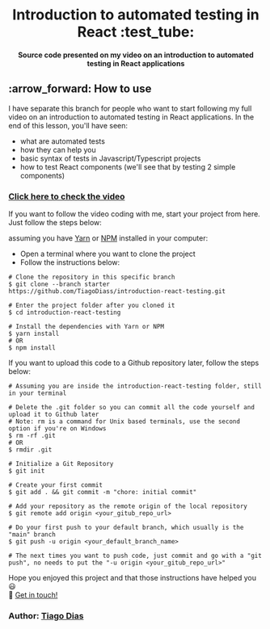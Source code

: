 <div align='center'>
  <h1>
    Introduction to automated testing in React :test_tube:
  </h1>
  
  <h4 align="center">
    Source code presented on my video on an introduction to automated testing in React applications
  </h4>
 </div>

<h2 id="how-to-use" name="how-to-use">
  :arrow_forward: How to use
</h2>

I have separate this branch for people who want to start following my full video on an introduction to automated testing in React applications. In the end of this lesson, you'll have seen: 
  - what are automated tests
  - how they can help you
  - basic syntax of tests in Javascript/Typescript projects
  - how to test React components (we'll see that by testing 2 simple components)

### [Click here to check the video](https://www.google.com)

If you want to follow the video coding with me, start your project from here. Just follow the steps below:

assuming you have [Yarn](https://yarnpkg.com/) or [NPM](https://www.npmjs.com/) installed in your computer:

- Open a terminal where you want to clone the project
- Follow the instructions below:

```
# Clone the repository in this specific branch
$ git clone --branch starter https://github.com/TiagoDiass/introduction-react-testing.git

# Enter the project folder after you cloned it
$ cd introduction-react-testing

# Install the dependencies with Yarn or NPM
$ yarn install
# OR
$ npm install
```

If you want to upload this code to a Github repository later, follow the steps below:

```
# Assuming you are inside the introduction-react-testing folder, still in your terminal

# Delete the .git folder so you can commit all the code yourself and upload it to Github later
# Note: rm is a command for Unix based terminals, use the second option if you're on Windows
$ rm -rf .git
# OR
$ rmdir .git

# Initialize a Git Repository
$ git init

# Create your first commit
$ git add . && git commit -m "chore: initial commit"

# Add your repository as the remote origin of the local repository
$ git remote add origin <your_gitub_repo_url>

# Do your first push to your default branch, which usually is the "main" branch
$ git push -u origin <your_default_branch_name>

# The next times you want to push code, just commit and go with a "git push", no needs to put the "-u origin <your_gitub_repo_url>"
```

Hope you enjoyed this project and that those instructions have helped you :smiley:<br>
:wave: [Get in touch!](https://www.linkedin.com/in/tiagodiass)

### Author: [Tiago Dias](https://github.com/TiagoDiass)

